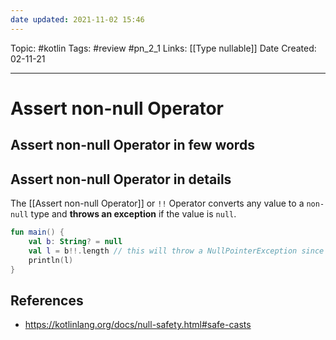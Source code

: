 ```yaml
---
date updated: 2021-11-02 15:46
---
```


Topic: #kotlin
Tags: #review #pn_2_1
Links: [[Type nullable]]
Date Created: 02-11-21

---

# Assert non-null Operator

## Assert non-null Operator in few words

## Assert non-null Operator in details

The [[Assert non-null Operator]] or `!!` Operator converts any value to a `non-null` type and **throws an exception** if the value is `null`.

```kotlin
fun main() {
    val b: String? = null
	val l = b!!.length // this will throw a NullPointerException since b is null !
    println(l)
}
```

## References

- <https://kotlinlang.org/docs/null-safety.html#safe-casts>
